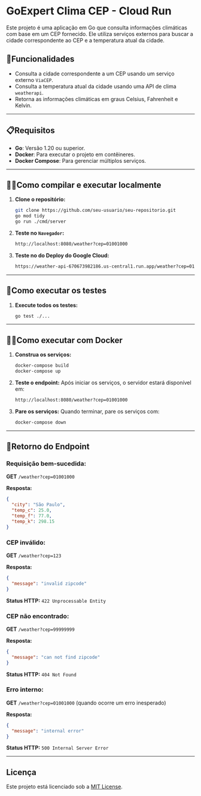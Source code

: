 # GoExpert Clima CEP - Cloud Run

Este projeto é uma aplicação em Go que consulta informações climáticas com base em um CEP fornecido. Ele utiliza serviços externos para buscar a cidade correspondente ao CEP e a temperatura atual da cidade.

## 🚀Funcionalidades

- Consulta a cidade correspondente a um CEP usando um serviço externo `ViaCEP`.
- Consulta a temperatura atual da cidade usando uma API de clima `weatherapi`.
- Retorna as informações climáticas em graus Celsius, Fahrenheit e Kelvin.

---

## 📋Requisitos

- **Go**: Versão 1.20 ou superior.
- **Docker**: Para executar o projeto em contêineres.
- **Docker Compose**: Para gerenciar múltiplos serviços.

---

## 🏃‍♂️Como compilar e executar localmente

1. **Clone o repositório:**
   ```bash
   git clone https://github.com/seu-usuario/seu-repositorio.git
   go mod tidy
   go run ./cmd/server
   ```

4. **Teste no `Navegador`:**
   ```bash
   http://localhost:8080/weather?cep=01001000
   ```

5. **Teste no do Deploy do Google Cloud:**
   ```bash
   https://weather-api-670673982186.us-central1.run.app/weather?cep=01001000
   ```

---

## 🧪Como executar os testes

1. **Execute todos os testes:**
   ```bash
   go test ./...
   ```

---

## 🏃‍♂️Como executar com Docker

1. **Construa os serviços:**
   ```bash
   docker-compose build
   docker-compose up
   ```

3. **Teste o endpoint:**
   Após iniciar os serviços, o servidor estará disponível em:
   ```bash
   http://localhost:8080/weather?cep=01001000
   ```

4. **Pare os serviços:**
   Quando terminar, pare os serviços com:
   ```bash
   docker-compose down
   ```

---

## 📡Retorno do Endpoint

### Requisição bem-sucedida:
**GET** `/weather?cep=01001000`

**Resposta:**
```json
{
  "city": "São Paulo",
  "temp_c": 25.0,
  "temp_f": 77.0,
  "temp_k": 298.15
}
```

### CEP inválido:
**GET** `/weather?cep=123`

**Resposta:**
```json
{
  "message": "invalid zipcode"
}
```

**Status HTTP:** `422 Unprocessable Entity`

### CEP não encontrado:
**GET** `/weather?cep=99999999`

**Resposta:**
```json
{
  "message": "can not find zipcode"
}
```

**Status HTTP:** `404 Not Found`

### Erro interno:
**GET** `/weather?cep=01001000` (quando ocorre um erro inesperado)

**Resposta:**
```json
{
  "message": "internal error"
}
```

**Status HTTP:** `500 Internal Server Error`

---
## Licença

Este projeto está licenciado sob a [MIT License](LICENSE).
